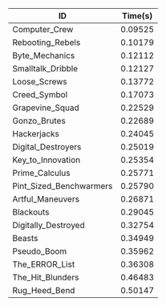|ID|Time(s)|
|-|-|
|Computer_Crew|0.09525|
|Rebooting_Rebels|0.10179|
|Byte_Mechanics|0.12112|
|Smalltalk_Dribble|0.12127|
|Loose_Screws|0.13772|
|Creed_Symbol|0.17073|
|Grapevine_Squad|0.22529|
|Gonzo_Brutes|0.22689|
|Hackerjacks|0.24045|
|Digital_Destroyers|0.25019|
|Key_to_Innovation|0.25354|
|Prime_Calculus|0.25771|
|Pint_Sized_Benchwarmers|0.25790|
|Artful_Maneuvers|0.26871|
|Blackouts|0.29045|
|Digitally_Destroyed|0.32754|
|Beasts|0.34949|
|Pseudo_Boom|0.35962|
|The_ERROR_List|0.36308|
|The_Hit_Blunders|0.46483|
|Rug_Heed_Bend|0.50147|
